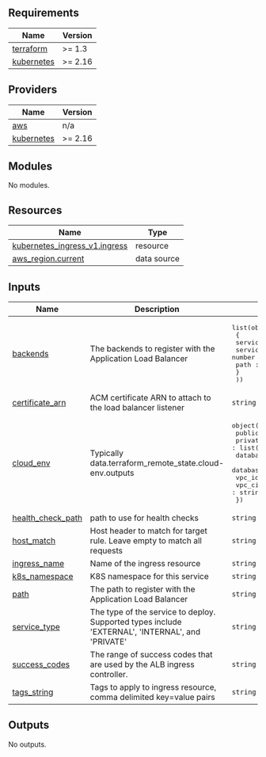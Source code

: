 <!-- START -->
## Requirements

| Name | Version |
|------|---------|
| <a name="requirement_terraform"></a> [terraform](#requirement\_terraform) | >= 1.3 |
| <a name="requirement_kubernetes"></a> [kubernetes](#requirement\_kubernetes) | >= 2.16 |

## Providers

| Name | Version |
|------|---------|
| <a name="provider_aws"></a> [aws](#provider\_aws) | n/a |
| <a name="provider_kubernetes"></a> [kubernetes](#provider\_kubernetes) | >= 2.16 |

## Modules

No modules.

## Resources

| Name | Type |
|------|------|
| [kubernetes_ingress_v1.ingress](https://registry.terraform.io/providers/hashicorp/kubernetes/latest/docs/resources/ingress_v1) | resource |
| [aws_region.current](https://registry.terraform.io/providers/hashicorp/aws/latest/docs/data-sources/region) | data source |

## Inputs

| Name | Description | Type | Default | Required |
|------|-------------|------|---------|:--------:|
| <a name="input_backends"></a> [backends](#input\_backends) | The backends to register with the Application Load Balancer | <pre>list(object(<br>    {<br>      service_name : string<br>      service_port : number<br>      path : string<br>    }<br>  ))</pre> | `[]` | no |
| <a name="input_certificate_arn"></a> [certificate\_arn](#input\_certificate\_arn) | ACM certificate ARN to attach to the load balancer listener | `string` | n/a | yes |
| <a name="input_cloud_env"></a> [cloud\_env](#input\_cloud\_env) | Typically data.terraform\_remote\_state.cloud-env.outputs | <pre>object({<br>    public_subnets : list(string),<br>    private_subnets : list(string),<br>    database_subnets : list(string),<br>    database_subnet_group : string,<br>    vpc_id : string,<br>    vpc_cidr_block : string,<br>  })</pre> | n/a | yes |
| <a name="input_health_check_path"></a> [health\_check\_path](#input\_health\_check\_path) | path to use for health checks | `string` | `"/"` | no |
| <a name="input_host_match"></a> [host\_match](#input\_host\_match) | Host header to match for target rule. Leave empty to match all requests | `string` | n/a | yes |
| <a name="input_ingress_name"></a> [ingress\_name](#input\_ingress\_name) | Name of the ingress resource | `string` | n/a | yes |
| <a name="input_k8s_namespace"></a> [k8s\_namespace](#input\_k8s\_namespace) | K8S namespace for this service | `string` | n/a | yes |
| <a name="input_path"></a> [path](#input\_path) | The path to register with the Application Load Balancer | `string` | `"/*"` | no |
| <a name="input_service_type"></a> [service\_type](#input\_service\_type) | The type of the service to deploy. Supported types include 'EXTERNAL', 'INTERNAL', and 'PRIVATE' | `string` | n/a | yes |
| <a name="input_success_codes"></a> [success\_codes](#input\_success\_codes) | The range of success codes that are used by the ALB ingress controller. | `string` | `"200-499"` | no |
| <a name="input_tags_string"></a> [tags\_string](#input\_tags\_string) | Tags to apply to ingress resource, comma delimited key=value pairs | `string` | `""` | no |

## Outputs

No outputs.
<!-- END -->